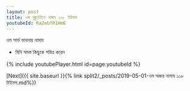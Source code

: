 ```yaml
---
layout: post
title: ওম দুষ্কুটেইনে নামায ১০৮ টাইমস
youtubeId: Ra2ebfR1HmE
---
```

 
 
 ওম সার্ভ ভাবনায় নামায  
 
 -  যিনি সমস্ত কিছুকে পবিত্র করেন 
 
  
 
  
 
 
 
 
 
 


{% include youtubePlayer.html id=page.youtubeId %}
 
[Next]({{ site.baseurl }}{% link  split2/_posts/2019-05-01-ওম অজয় নামায ১০৮ টাইমস.md%})
 
